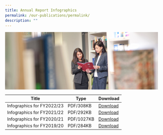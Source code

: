 ```yaml
---
title: Annual Report Infographics
permalink: /our-publications/permalink/
description: ""
---
```

![](/images/officers-reading-ar.jpg)


| Title | Type | Download |
| -------- | -------- | -------- |
| Infographics for FY2022/23    | PDF/308KB    | [Download](/files/AR%20Infographics/arfy2022-23%20infographics.pdf) |
| Infographics for FY2021/22    | PDF/292KB    | [Download](/files/AR%20Infographics/ar-fy-21-22-infographic.pdf)  |
| Infographics for FY2020/21    | PDF/1027KB    | [Download](/files/AR%20Infographics/ARInfogr2021.pdf)  |
| Infographics for FY2019/20    | PDF/284KB    | [Download](/files/AR%20Infographics/infographic-ar-fy1920---7-sep-2020.pdf)  |
